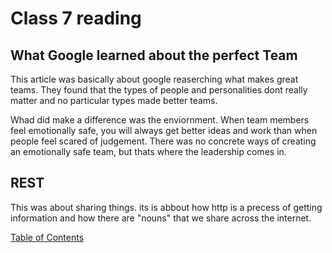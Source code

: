 # Class 7 reading

## What Google learned about the perfect Team

This article was basically about google reaserching what makes great teams. They found that the types of people and personalities dont really matter and no particular types made better teams.

Whad did make a difference was the enviornment. When team members feel emotionally safe, you will always get better ideas and work than when people feel scared of judgement. There was no concrete ways of creating an emotionally safe team, but thats where the leadership comes in.

## REST

This was about sharing things. its is abbout how http is a precess of getting information and how there are "nouns" that we share across the internet.

[Table of Contents](README.md)
